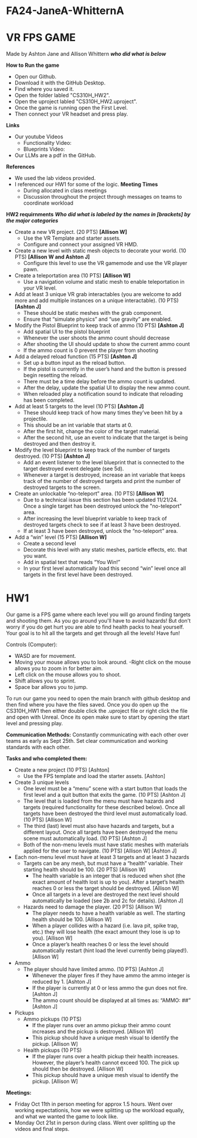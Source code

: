 # FA24-JaneA-WhitternA

# VR FPS GAME
Made by Ashton Jane and Allison Whittern ***who did what is below***

**How to Run the game**
- Open our Github.
- Download it with the GitHub Desktop.
- Find where you saved it.
- Open the folder labled "CS310H_HW2".
- Open the uproject labled "CS310H_HW2.uproject".
- Once the game is running open the First Level.
- Then connect your VR headset and press play.
  
**Links**
- Our youtube Videos
  - Functionality Video:
  - Blueprints Video: 
- Our LLMs are a pdf in the GitHub.
  
**References**
- We used the lab videos provided.
- I referenced our HW1 for some of the logic.
**Meeting Times**
  - During allocated in class meetings
  - Discussion throughout the project through messages on teams to coordinate workload

**HW2 requirnments**
***Who did what is labeled by the names in [brackets] by the major categories***
- Create a new VR project. (20 PTS) **[Allison W]**
  - Use the VR Template and starter assets.
  - Configure and connect your assigned VR HMD.
- Create a new level with static mesh objects to decorate your world. (10 PTS) **[Allison W and Ashton J]**
  - Configure this level to use the VR gamemode and use the VR player pawn.
- Create a teleportation area (10 PTS) **[Allison W]**
  - Use a navigation volume and static mesh to enable teleportation in your VR level.
- Add at least 3 unique VR grab interactables (you are welcome to add more and add multiple instances on a unique interactable). (10 PTS) **[Ashton J]**
  - These should be static meshes with the grab component.
  - Ensure that “simulate physics” and “use gravity” are enabled.
- Modify the Pistol Blueprint to keep track of ammo (10 PTS) **[Ashton J]**
  - Add spatial UI to the pistol blueprint
  - Whenever the user shoots the ammo count should decrease
  - After shooting the UI should update to show the current ammo count
  - If the ammo count is 0 prevent the player from shooting
- Add a delayed reload function (15 PTS) **[Ashton J]**
  - Set up a button input as the reload button.
  - If the pistol is currently in the user’s hand and the button is pressed begin resetting the reload.
  - There must be a time delay before the ammo count is updated.
  - After the delay, update the spatial UI to display the new ammo count.
  - When reloaded play a notification sound to indicate that reloading has been completed.
- Add at least 5 targets to the level (10 PTS) **[Ashton J]**
  - These should keep track of how many times they’ve been hit by a projectile.
  - This should be an int variable that starts at 0.
  - After the first hit, change the color of the target material.
  - After the second hit, use an event to indicate that the target is being destroyed and then destroy it.
- Modify the level blueprint to keep track of the number of targets destroyed. (10 PTS) **[Ashton J]**
  - Add an event listener to the level blueprint that is connected to the target destroyed event delegate (see 5d).
  - Whenever a target is destroyed, increase an int variable that keeps track of the number of destroyed targets and print the number of destroyed targets to the screen.
- Create an unlockable “no-teleport” area. (10 PTS) **[Allison W]**
  - Due to a technical issue this section has been updated 11/21/24. Once a single target has been destroyed unlock the "no-teleport" area.
  - After increasing the level blueprint variable to keep track of destroyed targets check to see if at least 3 have been destroyed.
  - If at least 3 have been destroyed, unlock the “no-teleport” area.
- Add a “win” level (15 PTS) **[Allison W]**
  - Create a second level
  - Decorate this level with any static meshes, particle effects, etc. that you want.
  - Add in spatial text that reads “You Win!”
  - In your first level automatically load this second “win” level once all targets in the first level have been destroyed.


# HW1
Our game is a FPS game where each level you will go around finding targets and shooting them. As you go around you'll have to avoid hazards! But don't worry if you do get hurt you are able to find health packs to heal yourself. Your goal is to hit all the targets and get through all the levels! Have fun!

Controls (Computer):
- WASD are for movement.
- Moving your mouse allows you to look around.
 -Right click on the mouse allows you to zoom in for better aim.
- Left click on the mouse allows you to shoot. 
- Shift allows you to sprint.
- Space bar allows you to jump.

To run our game you need to open the main branch with github desktop and then find where you have the files saved. Once you do open up the CS310H_HW1 then either double click the .uproject file or right click the file and open with Unreal. Once its open make sure to start by opening the start level and pressing play.

**Communication Methods:**
Constantly communicating with each other over teams as early as Sept 25th.
Set clear communication and working standards with each other.

**Tasks and who completed them:**
- Create a new project (10 PTS) [Ashton]
    - Use the FPS template and load the starter assets. [Ashton]
- Create 3 unique levels 
    - One level must be a “menu” scene with a start button that loads the first level and a quit button that exits the game. (10 PTS) [Ashton J]
    - The level that is loaded from the menu must have hazards and targets (required functionality for these described below). Once all targets have been destroyed the third level must automatically load. (10 PTS) [Allison W]
    - The third (last) level must also have hazards and targets, but a different layout. Once all targets have been destroyed the menu scene must automatically load. (10 PTS) [Ashton J]
    - Both of the non-menu levels must have static meshes with materials applied for the user to navigate. (10 PTS) [Allison W] [Ashton J]
- Each non-menu level must have at least 3 targets and at least 3 hazards 
    - Targets can be any mesh, but must have a “health” variable. Their starting health should be 100. (20 PTS) [Allison W]
      - The health variable is an integer that is reduced when shot (the exact amount of health lost is up to you). After a target’s health reaches 0 or less the target should be destroyed. [Allison W]
      - Once all targets in a level are destroyed the next level should automatically be loaded (see 2b and 2c for details). [Ashton J]
    - Hazards need to damage the player. (20 PTS) [Allison W]
      - The player needs to have a health variable as well. The starting health should be 100. [Allison W]
      - When a player collides with a hazard (i.e. lava pit, spike trap, etc.) they will lose health (the exact amount they lose is up to you). [Allison W]
      - Once a player’s health reaches 0 or less the level should automatically restart (hint load the level currently being played!). [Allison W]
- Ammo
    - The player should have limited ammo. (10 PTS) [Ashton J]
      - Whenever the player fires if they have ammo the ammo integer is reduced by 1. [Ashton J]
      - If the player is currently at 0 or less ammo the gun does not fire. [Ashton J]
      - The ammo count should be displayed at all times as: “AMMO: ##” [Ashton J]
- Pickups
    - Ammo pickups (10 PTS) 
      - If the player runs over an ammo pickup their ammo count increases and the pickup is destroyed. [Allison W]
      - This pickup should have a unique mesh visual to identify the pickup. [Allison W]
    - Health pickups (10 PTS) 
      - If the player runs over a health pickup their health increases. However, the player’s health cannot exceed 100. The pick up should then be destroyed. [Allison W]
      - This pickup should have a unique mesh visual to identify the pickup. [Allison W]

**Meetings:**
- Friday Oct 11th in person meeting for approx 1.5 hours. Went over working expectationis, how we were splitting up the workload equally, and what we wanted the game to look like.
- Monday Oct 21st in person during class. Went over splitting up the videos and final steps.
